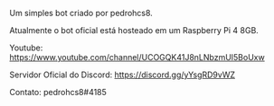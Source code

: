 Um simples bot criado por pedrohcs8.

Atualmente o bot oficial está hosteado em um Raspberry Pi 4 8GB.

Youtube: https://www.youtube.com/channel/UCOGQK41J8nLNbzmUI5BoUxw

Servidor Oficial do Discord: https://discord.gg/yYsgRD9vWZ

Contato: pedrohcs8#4185
